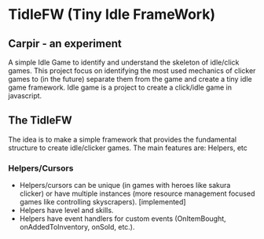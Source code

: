 # TidleFW (Tiny Idle FrameWork)

## Carpir - an experiment
A simple Idle Game to identify and understand the skeleton of idle/click games. This project focus on identifying the most used mechanics of clicker games to (in the future) separate them from the game and create a tiny idle game framework.
Idle game is a project to create a click/idle game in javascript.
  
  
## The TidleFW 

The idea is to make a simple framework that provides the fundamental structure to create idle/clicker games.
The main features are: Helpers, etc

### Helpers/Cursors
 - Helpers/cursors can be unique (in games with heroes like sakura clicker) or have multiple instances (more resource management focused games like controlling skyscrapers). [implemented]
 - Helpers have level and skills.
 - Helpers have event handlers for custom events (OnItemBought, onAddedToInventory, onSold, etc.).
